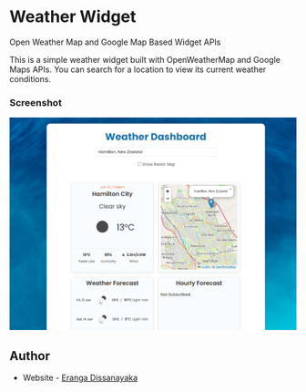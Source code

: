 # Weather Widget

Open Weather Map and Google Map Based Widget APIs

This is a simple weather widget built with OpenWeatherMap and Google Maps APIs. You can search for a location to view its current weather conditions.

### Screenshot

![](./images/screen.png)

## Author

- Website - [Eranga Dissanayaka](https://www.linkedin.com/in/eranga-dissanayaka-51a645238/)
